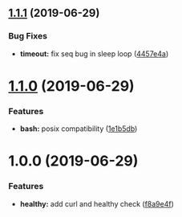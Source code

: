 ## [1.1.1](https://github.com/ninjaneers-team/wait-for-healthy/compare/v1.1.0...v1.1.1) (2019-06-29)


### Bug Fixes

* **timeout:** fix seq bug in sleep loop ([4457e4a](https://github.com/ninjaneers-team/wait-for-healthy/commit/4457e4a))

# [1.1.0](https://github.com/ninjaneers-team/wait-for-healthy/compare/v1.0.0...v1.1.0) (2019-06-29)


### Features

* **bash:** posix compatibility ([1e1b5db](https://github.com/ninjaneers-team/wait-for-healthy/commit/1e1b5db))

# 1.0.0 (2019-06-29)


### Features

* **healthy:** add curl and healthy check ([f8a9e4f](https://github.com/ninjaneers-team/wait-for-healthy/commit/f8a9e4f))
